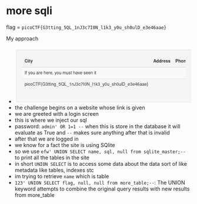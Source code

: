 # more sqli

flag = `picoCTF{G3tting_5QL_1nJ3c7I0N_l1k3_y0u_sh0ulD_e3e46aae}`

My approach
- ![img.png](img.png)
- the challenge begins on a website whose link is given
- we are greeted with a login screen
- this is where we inject our sql
- password: `admin' OR 1=1 --` when this is store in the database it will evaluate as True and `--` makes sure anything after that is invalid
- after that we are logged in
- we know for a fact the site is using SQlite
- so we use `efw' UNION SELECT name, sql, null from sqlite_master;--` to print all the tables in the site
- in short `UNION SELECT` is to access some data about the data sort of like metadata like tables, indexes stc
- im trying to retrieve `name` which is table
- `123' UNION SELECT flag, null, null from more_table;--`: The UNION keyword attempts to combine the original query results with new results from more_table
